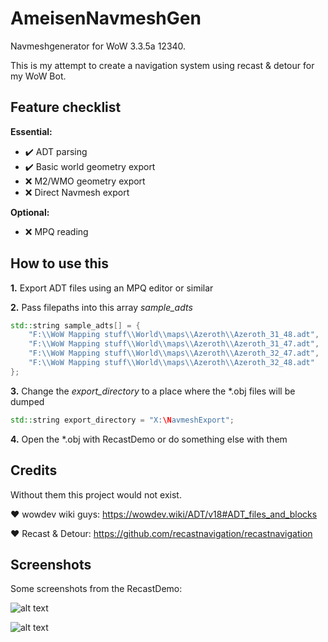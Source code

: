 # AmeisenNavmeshGen
Navmeshgenerator for WoW 3.3.5a 12340.

This is my attempt to create a navigation system using recast & detour for my WoW Bot.

## Feature checklist
**Essential:**
* ✔️ ADT parsing
* ✔️ Basic world geometry export
* ❌ M2/WMO geometry export
* ❌ Direct Navmesh export

**Optional:**
* ❌ MPQ reading

## How to use this
**1.** Export ADT files using an MPQ editor or similar

**2.** Pass filepaths into this array *sample_adts*
```c++
std::string sample_adts[] = {
    "F:\\WoW Mapping stuff\\World\\maps\\Azeroth\\Azeroth_31_48.adt",
    "F:\\WoW Mapping stuff\\World\\maps\\Azeroth\\Azeroth_31_47.adt",
    "F:\\WoW Mapping stuff\\World\\maps\\Azeroth\\Azeroth_32_47.adt",
    "F:\\WoW Mapping stuff\\World\\maps\\Azeroth\\Azeroth_32_48.adt"
};
```

**3.** Change the *export_directory* to a place where the \*.obj files will be dumped
```c++
std::string export_directory = "X:\NavmeshExport";
```

**4.** Open the \*.obj with RecastDemo or do something else with them


## Credits

Without them this project would not exist.

❤️ wowdev wiki guys: https://wowdev.wiki/ADT/v18#ADT_files_and_blocks

❤️ Recast & Detour: https://github.com/recastnavigation/recastnavigation

## Screenshots

Some screenshots from the RecastDemo:

![alt text](https://github.com/Jnnshschl/AmeisenNavmeshGen/raw/master/images/sample_mesh_1.PNG "Azeroth_32_48.obj Sample mesh")

![alt text](https://github.com/Jnnshschl/AmeisenNavmeshGen/raw/master/images/sample_mesh_2.PNG "Sample path")
